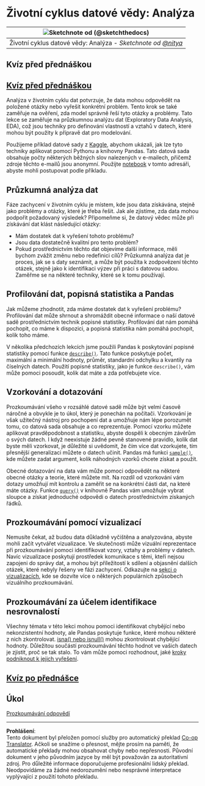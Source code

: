 <!--
CO_OP_TRANSLATOR_METADATA:
{
  "original_hash": "2baeafe1db4d58ee5b8ec85db9de728a",
  "translation_date": "2025-09-05T17:48:10+00:00",
  "source_file": "4-Data-Science-Lifecycle/15-analyzing/README.md",
  "language_code": "cs"
}
-->
# Životní cyklus datové vědy: Analýza

|![ Sketchnote od [(@sketchthedocs)](https://sketchthedocs.dev) ](../../sketchnotes/15-Analyzing.png)|
|:---:|
| Životní cyklus datové vědy: Analýza - _Sketchnote od [@nitya](https://twitter.com/nitya)_ |

## Kvíz před přednáškou

## [Kvíz před přednáškou](https://ff-quizzes.netlify.app/en/ds/quiz/28)

Analýza v životním cyklu dat potvrzuje, že data mohou odpovědět na položené otázky nebo vyřešit konkrétní problém. Tento krok se také zaměřuje na ověření, zda model správně řeší tyto otázky a problémy. Tato lekce se zaměřuje na průzkumnou analýzu dat (Exploratory Data Analysis, EDA), což jsou techniky pro definování vlastností a vztahů v datech, které mohou být použity k přípravě dat pro modelování.

Použijeme příklad datové sady z [Kaggle](https://www.kaggle.com/balaka18/email-spam-classification-dataset-csv/version/1), abychom ukázali, jak lze tyto techniky aplikovat pomocí Pythonu a knihovny Pandas. Tato datová sada obsahuje počty některých běžných slov nalezených v e-mailech, přičemž zdroje těchto e-mailů jsou anonymní. Použijte [notebook](../../../../4-Data-Science-Lifecycle/15-analyzing/notebook.ipynb) v tomto adresáři, abyste mohli postupovat podle příkladu.

## Průzkumná analýza dat

Fáze zachycení v životním cyklu je místem, kde jsou data získávána, stejně jako problémy a otázky, které je třeba řešit. Jak ale zjistíme, zda data mohou podpořit požadovaný výsledek? 
Připomeňme si, že datový vědec může při získávání dat klást následující otázky:
-   Mám dostatek dat k vyřešení tohoto problému?
-   Jsou data dostatečně kvalitní pro tento problém?
-   Pokud prostřednictvím těchto dat objevíme další informace, měli bychom zvážit změnu nebo redefinici cílů?
Průzkumná analýza dat je proces, jak se s daty seznámit, a může být použita k zodpovězení těchto otázek, stejně jako k identifikaci výzev při práci s datovou sadou. Zaměřme se na některé techniky, které se k tomu používají.

## Profilování dat, popisná statistika a Pandas
Jak můžeme zhodnotit, zda máme dostatek dat k vyřešení problému? Profilování dat může shrnout a shromáždit obecné informace o naší datové sadě prostřednictvím technik popisné statistiky. Profilování dat nám pomáhá pochopit, co máme k dispozici, a popisná statistika nám pomáhá pochopit, kolik toho máme.

V několika předchozích lekcích jsme použili Pandas k poskytování popisné statistiky pomocí funkce [`describe()`](https://pandas.pydata.org/pandas-docs/stable/reference/api/pandas.DataFrame.describe.html). Tato funkce poskytuje počet, maximální a minimální hodnoty, průměr, standardní odchylku a kvantily na číselných datech. Použití popisné statistiky, jako je funkce `describe()`, vám může pomoci posoudit, kolik dat máte a zda potřebujete více.

## Vzorkování a dotazování
Prozkoumávání všeho v rozsáhlé datové sadě může být velmi časově náročné a obvykle je to úkol, který je ponechán na počítači. Vzorkování je však užitečný nástroj pro pochopení dat a umožňuje nám lépe porozumět tomu, co datová sada obsahuje a co reprezentuje. Pomocí vzorku můžete aplikovat pravděpodobnost a statistiku, abyste dospěli k obecným závěrům o svých datech. I když neexistuje žádné pevně stanovené pravidlo, kolik dat byste měli vzorkovat, je důležité si uvědomit, že čím více dat vzorkujete, tím přesnější generalizaci můžete o datech učinit. 
Pandas má funkci [`sample()`](https://pandas.pydata.org/pandas-docs/stable/reference/api/pandas.DataFrame.sample.html), kde můžete zadat argument, kolik náhodných vzorků chcete získat a použít.

Obecné dotazování na data vám může pomoci odpovědět na některé obecné otázky a teorie, které můžete mít. Na rozdíl od vzorkování vám dotazy umožňují mít kontrolu a zaměřit se na konkrétní části dat, na které máte otázky. 
Funkce [`query()`](https://pandas.pydata.org/pandas-docs/stable/reference/api/pandas.DataFrame.query.html) v knihovně Pandas vám umožňuje vybrat sloupce a získat jednoduché odpovědi o datech prostřednictvím získaných řádků.

## Prozkoumávání pomocí vizualizací
Nemusíte čekat, až budou data důkladně vyčištěna a analyzována, abyste mohli začít vytvářet vizualizace. Ve skutečnosti může vizuální reprezentace při prozkoumávání pomoci identifikovat vzory, vztahy a problémy v datech. Navíc vizualizace poskytují prostředek komunikace s těmi, kteří nejsou zapojeni do správy dat, a mohou být příležitostí k sdílení a objasnění dalších otázek, které nebyly řešeny ve fázi zachycení. Odkazujte na [sekci o vizualizacích](../../../../../../../../../3-Data-Visualization), kde se dozvíte více o některých populárních způsobech vizuálního prozkoumávání.

## Prozkoumávání za účelem identifikace nesrovnalostí
Všechny témata v této lekci mohou pomoci identifikovat chybějící nebo nekonzistentní hodnoty, ale Pandas poskytuje funkce, které mohou některé z nich zkontrolovat. [isna() nebo isnull()](https://pandas.pydata.org/pandas-docs/stable/reference/api/pandas.isna.html) mohou zkontrolovat chybějící hodnoty. Důležitou součástí prozkoumávání těchto hodnot ve vašich datech je zjistit, proč se tak stalo. To vám může pomoci rozhodnout, jaké [kroky podniknout k jejich vyřešení](../../../../../../../../../2-Working-With-Data/08-data-preparation/notebook.ipynb).

## [Kvíz po přednášce](https://ff-quizzes.netlify.app/en/ds/quiz/29)

## Úkol

[Prozkoumávání odpovědí](assignment.md)

---

**Prohlášení**:  
Tento dokument byl přeložen pomocí služby pro automatický překlad [Co-op Translator](https://github.com/Azure/co-op-translator). Ačkoli se snažíme o přesnost, mějte prosím na paměti, že automatické překlady mohou obsahovat chyby nebo nepřesnosti. Původní dokument v jeho původním jazyce by měl být považován za autoritativní zdroj. Pro důležité informace doporučujeme profesionální lidský překlad. Neodpovídáme za žádné nedorozumění nebo nesprávné interpretace vyplývající z použití tohoto překladu.
